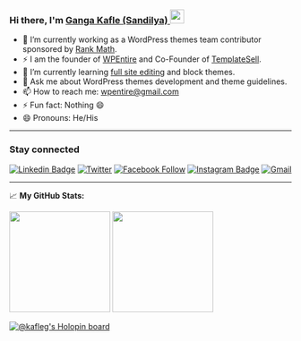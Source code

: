 ### Hi there, I'm <a href="https://www.kafleg.com.np" target="_blank"> Ganga Kafle (Sandilya) </a> <img src="https://media.giphy.com/media/hvRJCLFzcasrR4ia7z/giphy.gif" width="25px">

- 🔭 I’m currently working as a WordPress themes team contributor sponsored by [Rank Math](https://rankmath.com/?ref=wpentire).
- ⚡ I am the founder of [WPEntire](https://www.wpentire.com) and Co-Founder of [TemplateSell](https://www.templatesell.com).
- 🌱 I’m currently learning [full site editing](https://www.kafleg.com.np/what-is-full-site-editing/) and block themes. 
- 💬 Ask me about WordPress themes development and theme guidelines.
- 📫 How to reach me: wpentire@gmail.com
- ⚡ Fun fact: Nothing 😄
- 😄 Pronouns: He/His

<hr>

### Stay connected 
[![Linkedin Badge](https://img.shields.io/badge/-LinkedIn-0e76a8?style=flat-square&logo=Linkedin&logoColor=white)](https://www.linkedin.com/in/kafleg/) 
[![Twitter](https://img.shields.io/badge/%20-Twitter-black?color=14171A&labelColor=000&logo=twitter&logoColor=fff)](https://twitter.com/sandilyakafle) 
[![Facebook Follow](https://img.shields.io/badge/%20-Facebook-black?color=14171A&labelColor=1976d2&logo=facebook&logoColor=ffffff)](https://www.facebook.com/kafleg) 
[![Instagram Badge](https://img.shields.io/badge/-Instagram-e4405f?style=flat-square&logo=Instagram&logoColor=white)](https://instagram.com/kafle_g/)
[![Gmail](https://img.shields.io/badge/%20-@Email-black?color=14171A&labelColor=D44638&logo=gmail&logoColor=fff)](mailto:wpentire@gmail.com) 

<hr>

📈 **My GitHub Stats:**

<p>
<img height="180em" src="https://github-readme-stats.vercel.app/api?username=kafleg&show_icons=true&hide_border=true&&count_private=true&include_all_commits=true" />
  <img height="180em" src="https://github-readme-stats.vercel.app/api/top-langs/?username=kafleg&exclude_repo=KNN-Image-Classification&show_icons=true&hide_border=true&layout=compact&langs_count=8"/>
</p>

<!--
**kafleg/kafleg** is a ✨ _special_ ✨ repository because its `README.md` (this file) appears on your GitHub profile.

Here are some ideas to get you started:

- 🔭 I’m currently working on ....
- 🌱 I’m currently learning ...
- 👯 I’m looking to collaborate on ...
- 🤔 I’m looking for help with ...
- 💬 Ask me about ...
- 📫 How to reach me: ...
- 😄 Pronouns: ...
- ⚡ Fun fact: ...
-->

[![@kafleg's Holopin board](https://holopin.io/api/user/board?user=kafleg)](https://holopin.io/@kafleg)
